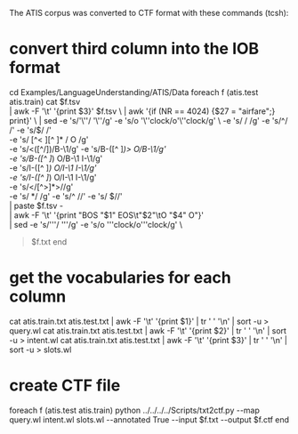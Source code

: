 
The ATIS corpus was converted to CTF format with these commands (tcsh):

# convert third column into the IOB format
cd Examples/LanguageUnderstanding/ATIS/Data
foreach f (atis.test atis.train)
 cat $f.tsv \
  | awk -F '\t' '{print $3}' $f.tsv \
  | awk '{if (NR == 4024) {$27 = "airfare";} print}' \
  | sed -e 's/'\''/ '\''/g' -e 's/o '\''clock/o'\''clock/g' \
        -e 's/ /  /g' -e 's/^/ /' -e 's/$/ /' \
        -e 's/ [^< ][^ ]* / O /g' \
        -e 's/<\([^\/]\)/B-\1/g' -e 's/B-\([^ ]*\)>  O/B-\1/g' \
        -e 's/B-\([^ ]*\)  O/B-\1  I-\1/g' \
        -e 's/I-\([^ ]*\)  O/I-\1  I-\1/g' \
        -e 's/I-\([^ ]*\)  O/I-\1  I-\1/g' \
        -e 's/<\/[^>]*>//g' \
        -e 's/  */ /g' -e 's/^ //' -e 's/ $//' \
  | paste $f.tsv - \
  | awk -F '\t' '{print "BOS "$1" EOS\t"$2"\tO "$4" O"}' \
  | sed -e 's/'\''/ '\''/g' -e 's/o '\''clock/o'\''clock/g' \
  > $f.txt
end

# get the vocabularies for each column
cat atis.train.txt atis.test.txt | awk -F '\t' '{print $1}' | tr ' ' '\n' | sort -u > query.wl
cat atis.train.txt atis.test.txt | awk -F '\t' '{print $2}' | tr ' ' '\n' | sort -u > intent.wl
cat atis.train.txt atis.test.txt | awk -F '\t' '{print $3}' | tr ' ' '\n' | sort -u > slots.wl

# create CTF file
foreach f (atis.test atis.train)
 python ../../../../Scripts/txt2ctf.py --map query.wl intent.wl slots.wl --annotated True --input $f.txt --output $f.ctf
end
